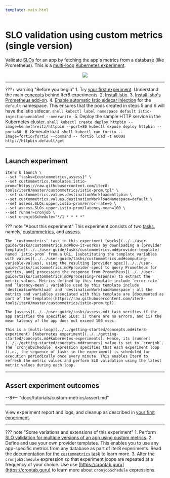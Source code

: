 ```yaml
---
template: main.html
---
```


# SLO validation using custom metrics (single version)

Validate [SLOs](../../getting-started/concepts.md#service-level-objectives) for an app by fetching the app's metrics from a database (like Prometheus). This is a [multi-loop](../../getting-started/concepts.md#iter8-experiment) [Kubernetes experiment](../../getting-started/concepts.md#kubernetes-experiments).

<p align='center'>
  <img alt-text="custom-metrics-one-version" src="../images/one-version.png" />
</p>

***

???+ warning "Before you begin"
    1. Try [your first experiment](../../getting-started/your-first-experiment.md). Understand the main [concepts](../../getting-started/concepts.md) behind Iter8 experiments.
    2. [Install Istio](https://istio.io/latest/docs/setup/install/).
    3. [Install Istio's Prometheus add-on](https://istio.io/latest/docs/ops/integrations/prometheus/).
    4. [Enable automatic Istio sidecar injection](https://istio.io/latest/docs/setup/additional-setup/sidecar-injection/) for the `default` namespace. This ensures that the pods created in steps 5 and 6 will have the Istio sidecar.
    ```shell
    kubectl label namespace default istio-injection=enabled --overwrite
    ```
    5. Deploy the sample HTTP service in the Kubernetes cluster.
    ```shell
    kubectl create deploy httpbin --image=kennethreitz/httpbin --port=80
    kubectl expose deploy httpbin --port=80
    ```
    6. Generate load.
    ```shell
    kubectl run fortio --image=fortio/fortio --command -- fortio load -t 6000s http://httpbin.default/get
    ```

***

## Launch experiment

```shell
iter8 k launch \
--set "tasks={custommetrics,assess}" \
--set custommetrics.templates.istio-prom="https://raw.githubusercontent.com/iter8-tools/iter8/master/custommetrics/istio-prom.tpl" \
--set custommetrics.values.destinationWorkload=httpbin \
--set custommetrics.values.destinationWorkloadNamespace=default \
--set assess.SLOs.upper.istio-prom/error-rate=0 \
--set assess.SLOs.upper.istio-prom/latency-mean=100 \
--set runner=cronjob \
--set cronjobSchedule="*/1 * * * *"
```

??? note "About this experiment"
    This experiment consists of two [tasks](../../getting-started/concepts.md#iter8-experiment), namely, [custommetrics](../../user-guide/tasks/custommetrics.md), and [assess](../../user-guide/tasks/assess.md). 
    
    The `custommetrics` task in this experiment [works](../../user-guide/tasks/custommetrics.md#how-it-works) by downloading a [provider template](../../user-guide/tasks/custommetrics.md#provider-template) named `istio-prom` from a URL, [substituting the template variables with values](../../user-guide/tasks/custommetrics.md#computing-variable-values), using the resulting [provider spec](../../user-guide/tasks/custommetrics.md#provider-spec) to query Prometheus for metrics, and[ processing the response from Prometheus](../../user-guide/tasks/custommetrics.md#processing-response) to extract the metric values. Metrics defined by this template include `error-rate` and `latency-mean`; variables used by this template include `destinationWorkload` and `destinationWorkloadNamespace`; all the metrics and variables associated with this template are [documented as part of the template](https://raw.githubusercontent.com/iter8-tools/iter8/master/custommetrics/istio-prom.tpl). 
    
    The [assess](../../user-guide/tasks/assess.md) task verifies if the app satisfies the specified SLOs: i) there are no errors, and ii) the mean latency of the app does not exceed 100 msec. 

    This is a [multi-loop](../../getting-started/concepts.md#iter8-experiment) [Kubernetes experiment](../../getting-started/concepts.md#kubernetes-experiments). Hence, its [runner](../../getting-started/concepts.md#runners) value is set to `cronjob`. The `cronjobSchedule` expression specifies that each experiment loop (i.e., the sequence of tasks in the experiment) is scheduled for execution periodically once every minute. This enables Iter8 to refresh the metric values and perform SLO validation using the latest metric values during each loop.

***

## Assert experiment outcomes

--8<-- "docs/tutorials/custom-metrics/assert.md"

***

View experiment report and logs, and cleanup as described in [your first experiment](../../getting-started/your-first-experiment.md).

***

??? note "Some variations and extensions of this experiment"
    1. Perform [SLO validation for multiple versions of an app using custom metrics](two-or-more-versions.md).
    2. Define and use your own provider templates. This enables you to use any app-specific metrics from any database as part of Iter8 experiments. Read the [documentation for the `custommetrics` task](../../user-guide/tasks/custommetrics.md) to learn more.
    3. Alter the `cronjobSchedule` expression so that experiment loops are repeated at a frequency of your choice. Use use [https://crontab.guru](https://crontab.guru) to learn more about `cronjobSchedule` expressions.

